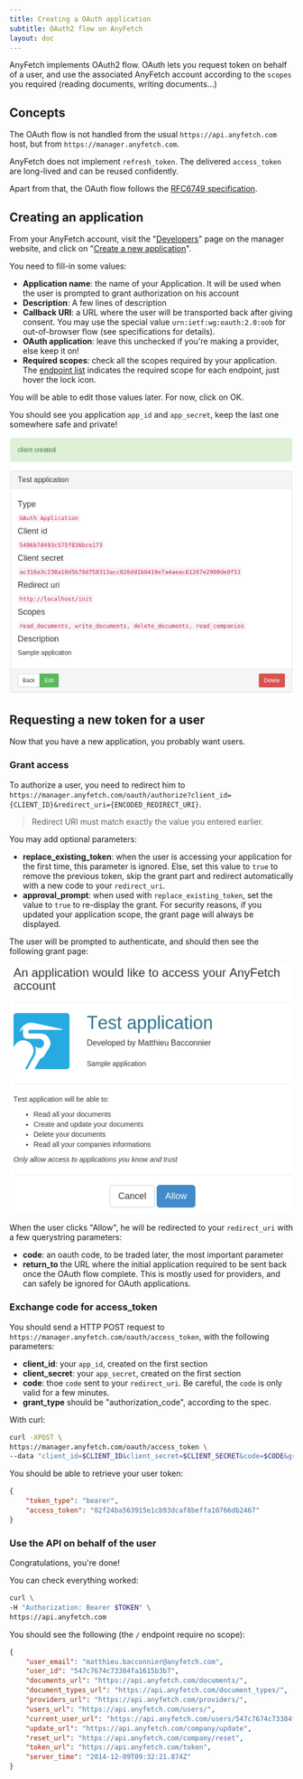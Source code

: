 ```yaml
---
title: Creating a OAuth application
subtitle: OAuth2 flow on AnyFetch
layout: doc
---
```


AnyFetch implements OAuth2 flow.
OAuth lets you request token on behalf of a user, and use the associated AnyFetch account according to the `scopes` you required (reading documents, writing documents...)

## Concepts
The OAuth flow is not handled from the usual `https://api.anyfetch.com` host, but from `https://manager.anyfetch.com`.

AnyFetch does not implement `refresh_token`. The delivered `access_token` are long-lived and can be reused confidently.

Apart from that, the OAuth flow follows the [RFC6749 specification](https://tools.ietf.org/html/rfc6749).

## Creating an application
From your AnyFetch account, visit the "[Developers](https://manager.anyfetch.com/developers)" page on the manager website, and click on "[Create a new application](https://manager.anyfetch.com/developers/new)".

You need to fill-in some values:

* **Application name**: the name of your Application. It will be used when the user is prompted to grant authorization on his account
* **Description**: A few lines of description
* **Callback URI**: a URL where the user will be transported back after giving consent. You may use the special value `urn:ietf:wg:oauth:2.0:oob` for out-of-browser flow (see specifications for details).
* **OAuth application**: leave this unchecked if you're making a provider, else keep it on!
* **Required scopes**: check all the scopes required by your application. The [endpoint list](/endpoints) indicates the required scope for each endpoint, just hover the lock icon.

You will be able to edit those values later. For now, click on OK.

You should see you application `app_id` and `app_secret`, keep the last one somewhere safe and private!

![App credentials](/images/tutorials/oauth/app_credentials.png)

## Requesting a new token for a user
Now that you have a new application, you probably want users.

### Grant access
To authorize a user, you need to redirect him to `https://manager.anyfetch.com/oauth/authorize?client_id={CLIENT_ID}&redirect_uri={ENCODED_REDIRECT_URI}`.

> Redirect URI must match exactly the value you entered earlier.

You may add optional parameters:

* **replace_existing_token**: when the user is accessing your application for the first time, this parameter is ignored. Else, set this value to `true` to remove the previous token, skip the grant part and redirect automatically with a new code to your `redirect_uri`.
* **approval_prompt**: when used with `replace_existing_token`, set the value to `true` to re-display the grant. For security reasons, if you updated your application scope, the grant page will always be displayed.

The user will be prompted to authenticate, and should then see the following grant page:

![Grant page](/images/tutorials/oauth/grant.png)

When the user clicks "Allow", he will be redirected to your `redirect_uri` with a few querystring parameters:

* **code**: an oauth code, to be traded later, the most important parameter
* **return_to** the URL where the initial application required to be sent back once the OAuth flow complete. This is mostly used for providers, and can safely be ignored for OAuth applications.

### Exchange code for access_token
You should send a HTTP POST request to `https://manager.anyfetch.com/oauth/access_token`, with the following parameters:

* **client_id**: your `app_id`, created on the first section
* **client_secret**: your `app_secret`, created on the first section
* **code**: thoe `code` sent to your `redirect_uri`. Be careful, the `code` is only valid for a few minutes.
* **grant_type** should be "authorization_code", according to the spec.

With curl:

```sh
curl -XPOST \
https://manager.anyfetch.com/oauth/access_token \
--data "client_id=$CLIENT_ID&client_secret=$CLIENT_SECRET&code=$CODE&grant_type=authorization_code"
```

You should be able to retrieve your user token:

```json
{
    "token_type": "bearer",
    "access_token": "02f24ba563915e1cb93dcaf8beffa10766db2467"
}
```

### Use the API on behalf of the user
Congratulations, you're done!

You can check everything worked:

```sh
curl \
-H "Authorization: Bearer $TOKEN" \
https://api.anyfetch.com
```

You should see the following (the `/` endpoint require no scope):

```json
{
    "user_email": "matthieu.bacconnier@anyfetch.com",
    "user_id": "547c7674c73384fa1615b3b7",
    "documents_url": "https://api.anyfetch.com/documents/",
    "document_types_url": "https://api.anyfetch.com/document_types/",
    "providers_url": "https://api.anyfetch.com/providers/",
    "users_url": "https://api.anyfetch.com/users/",
    "current_user_url": "https://api.anyfetch.com/users/547c7674c73384fa1615b3b7",
    "update_url": "https://api.anyfetch.com/company/update",
    "reset_url": "https://api.anyfetch.com/company/reset",
    "token_url": "https://api.anyfetch.com/token",
    "server_time": "2014-12-09T09:32:21.874Z"
}
```
